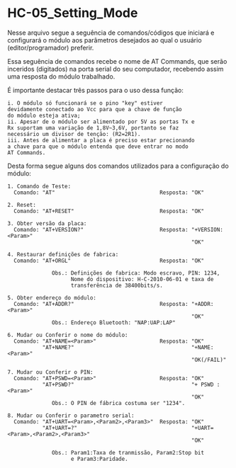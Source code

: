 # HC-05_Setting_Mode
  Nesse arquivo segue a seguência de comandos/códigos que
iniciará e configurará o módulo aos parâmetros desejados ao
qual o usuário (editor/programador) preferir.

  Essa seguência de comandos recebe o nome de AT Commands,
que serão inceridos (digitados) na porta serial do seu
computador, recebendo assim uma resposta do módulo trabalhado.

  É importante destacar três passos para o uso dessa função:
  
    i. O módulo só funcionará se o pino "key" estiver 
    devidamente conectado ao Vcc para que a chave de função
    do módulo esteja ativa;
    ii. Apesar de o módulo ser alimentado por 5V as portas Tx e
    Rx suportam uma variação de 1,8V~3,6V, portanto se faz
    necessário um divisor de tenção: (R2=2R1).
    iii. Antes de alimentar a placa é preciso estar precionando
    a chave para que o módulo entenda que deve entrar no modo
    AT Commands.
    
    
  Desta forma segue alguns dos comandos utilizados para a
configuração do módulo:

    1. Comando de Teste:
      Comando: "AT"                                 Resposta: "OK"
      
    2. Reset:
      Comando: "AT+RESET"                           Resposta: "OK"
      
    3. Obter versão da placa:
      Comando: "AT+VERSION?"                        Resposta: "+VERSION:<Param>"
                                                              "OK"
                                        
    4. Restaurar definições de fabrica:
      Comando: "AT+ORGL"                            Resposta: "OK"
      
                  Obs.: Definições de fabrica: Modo escravo, PIN: 1234,
                        Nome do dispositivo: H-C-2010-06-01 e taxa de
                        transferência de 38400bits/s.
              
    5. Obter endereço do módulo:
      Comando: "AT+ADDR?"                           Resposta: "+ADDR:<Param>"
                                                              "OK"
                  Obs.: Endereço Bluetooth: "NAP:UAP:LAP"
    
    6. Mudar ou Conferir o nome do módulo:
      Comando: "AT+NAME=<Param>"                    Resposta: "OK"
               "AT+NAME?"                                     "+NAME:<Param>"
                                                              "OK(/FAIL)"
    
    7. Mudar ou Conferir o PIN:
      Comando: "AT+PSWD=<Param>"                    Resposta: "OK"
               "AT+PSWD?"                                     "+ PSWD :<Param>"
                                                              "OK"
                  Obs.: O PIN de fábrica costuma ser "1234".
    
    8. Mudar ou Conferir o parametro serial:
      Comando: "AT+UART=<Param>,<Param2>,<Param3>"  Resposta: "OK"
               "AT+UART=?"                                    "+UART=<Param>,<Param2>,<Param3>"
                                                              "OK"
                                                              
                  Obs.: Param1:Taxa de tranmissão, Param2:Stop bit
                        e Param3:Paridade.
        
        
